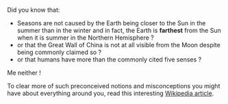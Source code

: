 Did you know that:  

 - Seasons are not caused by the Earth being closer to the Sun in the summer than in the winter and in fact, the Earth is **farthest** from the Sun when it is summer in the Northern Hemisphere ?  
 - or that the Great Wall of China is not at all visible from the Moon despite being commonly claimed so ?  
 - or that humans have more than the commonly cited five senses ?  

Me neither !

To clear more of such preconceived notions and misconceptions you might have about everything around you, read this interesting [Wikipedia article](http://en.wikipedia.org/wiki/List_of_common_misconceptions).
